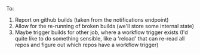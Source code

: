 To:

1. Report on github builds (taken from the notifications endpoint)
1. Allow for the re-running of broken builds (we'll store some internal state)
1. Maybe trigger builds for other job, where a workflow trigger exists (I'd quite like to do something sensible, like a 'reload' that can re-read all repos and figure out which repos have a workflow trigger)
